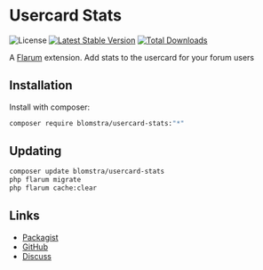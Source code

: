 # Usercard Stats

![License](https://img.shields.io/badge/license-MIT-blue.svg) [![Latest Stable Version](https://img.shields.io/packagist/v/blomstra/usercard-stats.svg)](https://packagist.org/packages/blomstra/usercard-stats) [![Total Downloads](https://img.shields.io/packagist/dt/blomstra/usercard-stats.svg)](https://packagist.org/packages/blomstra/usercard-stats)

A [Flarum](http://flarum.org) extension. Add stats to the usercard for your forum users

## Installation

Install with composer:

```sh
composer require blomstra/usercard-stats:"*"
```

## Updating

```sh
composer update blomstra/usercard-stats
php flarum migrate
php flarum cache:clear
```

## Links

- [Packagist](https://packagist.org/packages/blomstra/usercard-stats)
- [GitHub](https://github.com/blomstra/flarum-ext-usercard-stats)
- [Discuss](https://discuss.flarum.org/d/PUT_DISCUSS_SLUG_HERE)
